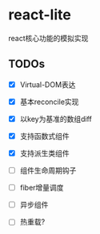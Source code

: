 # react-lite

react核心功能的模拟实现

## TODOs

- [x] Virtual-DOM表达

- [x] 基本reconcile实现

- [x] 以key为基准的数组diff

- [x] 支持函数式组件

- [x] 支持派生类组件

- [ ] 组件生命周期钩子

- [ ] fiber增量调度

- [ ] 异步组件

- [ ] 热重载?
